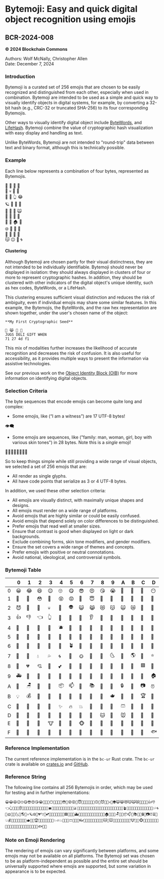 # Bytemoji: Easy and quick digital object recognition using emojis

## BCR-2024-008

**© 2024 Blockchain Commons**

Authors: Wolf McNally, Christopher Allen<br/>
Date: December 7, 2024

### Introduction

Bytemoji is a curated set of 256 emojis that are chosen to be easily recognized and distinguished from each other, especially when used in combination. Bytemoji are intended to be used as a simple and quick way to visually identify objects in digital systems, for example, by converting a 32-bit hash (e.g., CRC-32 or truncated SHA-256) to its four corresponding Bytemojis.

Other ways to visually identify digital object include [ByteWords](bcr-2020-012-Bytewords.md), and [LifeHash](http://lifehash.info). Bytemoji combine the value of cryptographic hash visualization with easy display and handling as text.

Unlike ByteWords, Bytemoji are not intended to "round-trip" data between text and binary format, although this is technically possible.

### Example

Each line below represents a combination of four bytes, represented as Bytemojis.

💛 🚩 🐥 🫠<br/>
🧵 💀 🎂 🛟<br/>
💫 🤠 👆 😂<br/>
🪐 👔 👚 👻<br/>
🧸 🥚 🧀 🙀<br/>
👃 👄 🐬 🧄<br/>
🧦 🌽 🏠 🦆<br/>
🌐 🌭 🥺 🛑<br/>
🥁 🦞 🌹 🐢<br/>
😽 😐 🐺 🌀<br/>

#### Clustering

Although Bytemoji are chosen partly for their visual distinctness, they are not intended to be individually identifiable. Bytemoji should never be displayed in isolation: they should always displayed in clusters of four or more to represent cryptographic hashes. In addition, they should be clustered with other indicators of the digital object's unique identity, such as hex codes, ByteWords, or a LifeHash.

This clustering ensures sufficient visual distinction and reduces the risk of ambiguity, even if individual emojis may share some similar features. In this example, the Bytemojis, the ByteWords, and the raw hex representation are shown together, under the user's chosen name of the object:

```
**My First Cryptographic Seed**

🌊 😹 🌽 🐞
JUGS DELI GIFT WHEN
71 27 4d f1
```

This mix of modalities further increases the likelihood of accurate recognition and decreases the risk of confusion. It is also useful for accessibility, as it provides multiple ways to present the information via assistive technologies.

See our previous work on the [Object Identity Block (OIB)](bcr-2021-002-digest.md#object-identity-block) for more information on identifying digital objects.

### Selection Criteria

The byte sequences that encode emojis can become quite long and complex:

- Some emojis, like (“I am a witness”) are 17 UTF-8 bytes!

👁️‍🗨️

- Some emojis are sequences, like ("family: man, woman, girl, boy with various skin tones") in 28 bytes. Note this is a *single* emoji!

👨🏿‍👩🏾‍👧🏽‍👦🏼

So to keep things simple while still providing a wide range of visual objects, we selected a set of 256 emojis that are:

- All render as single glyphs.
- All have code points that serialize as 3 or 4 UTF-8 bytes.

In addition, we used these other selection criteria:

- All emojis are visually distinct, with maximally unique shapes and designs.
- All emojis must render on a wide range of platforms.
- Avoid emojis that are highly similar or could be easily confused.
- Avoid emojis that depend solely on color differences to be distinguished.
- Prefer emojis that read well at smaller sizes.
- Ensure that contrast is good when displayed on light or dark backgrounds.
- Exclude combining forms, skin tone modifiers, and gender modifiers.
- Ensure the set covers a wide range of themes and concepts.
- Prefer emojis with positive or neutral connotations.
- Avoid national, ideological, and controversial symbols.

### Bytemoji Table

|   | 0 | 1 | 2 | 3 | 4 | 5 | 6 | 7 | 8 | 9 | A | B | C | D | E | F |
|---|---|---|---|---|---|---|---|---|---|---|---|---|---|---|---|---|
| 0 | 😀 | 😂 | 😆 | 😉 | 🙄 | 😋 | 😎 | 😍 | 😘 | 😭 | 🫠 | 🥱 | 🤩 | 😶 | 🤨 | 🫥 |
| 1 | 🥵 | 🥶 | 😳 | 🤪 | 😵 | 😡 | 🤢 | 😇 | 🤠 | 🤡 | 🥳 | 🥺 | 😬 | 🤑 | 🙃 | 🤯 |
| 2 | 😈 | 👹 | 👺 | 💀 | 👻 | 👽 | 😺 | 😹 | 😻 | 😽 | 🙀 | 😿 | 🫶 | 🤲 | 🙌 | 🤝 |
| 3 | 👍 | 👎 | 👈 | 👆 | 💪 | 👄 | 🦷 | 👂 | 👃 | 🧠 | 👀 | 🤚 | 🦶 | 🍎 | 🍊 | 🍋 |
| 4 | 🍌 | 🍉 | 🍇 | 🍓 | 🫐 | 🍒 | 🍑 | 🍍 | 🥝 | 🍆 | 🥑 | 🥦 | 🍅 | 🌽 | 🥕 | 🫒 |
| 5 | 🧄 | 🥐 | 🥯 | 🍞 | 🧀 | 🥚 | 🍗 | 🌭 | 🍔 | 🍟 | 🍕 | 🌮 | 🥙 | 🍱 | 🍜 | 🍤 |
| 6 | 🍚 | 🥠 | 🍨 | 🍦 | 🎂 | 🪴 | 🌵 | 🌱 | 💐 | 🍁 | 🍄 | 🌹 | 🌺 | 🌼 | 🌻 | 🌸 |
| 7 | 💨 | 🌊 | 💧 | 💦 | 🌀 | 🌈 | 🌞 | 🌝 | 🌛 | 🌜 | 🌙 | 🌎 | 💫 | ⭐ | 🪐 | 🌐 |
| 8 | 💛 | 💔 | 💘 | 💖 | 💕 | 🏁 | 🚩 | 💬 | 💯 | 🚫 | 🔴 | 🔷 | 🟩 | 🛑 | 🔺 | 🚗 |
| 9 | 🚑 | 🚒 | 🚜 | 🛵 | 🚨 | 🚀 | 🚁 | 🛟 | 🚦 | 🏰 | 🎡 | 🎢 | 🎠 | 🏠 | 🔔 | 🔑 |
| A | 🚪 | 🪑 | 🎈 | 💌 | 📦 | 📫 | 📖 | 📚 | 📌 | 🧮 | 🔒 | 💎 | 📷 | ⏰ | ⏳ | 📡 |
| B | 💡 | 💰 | 🧲 | 🧸 | 🎁 | 🎀 | 🎉 | 🪭 | 👑 | 🫖 | 🔭 | 🛁 | 🏆 | 🥁 | 🎷 | 🎺 |
| C | 🏀 | 🏈 | 🎾 | 🏓 | ✨ | 🔥 | 💥 | 👕 | 👚 | 👖 | 🩳 | 👗 | 👔 | 🧢 | 👓 | 🧶 |
| D | 🧵 | 💍 | 👠 | 👟 | 🧦 | 🧤 | 👒 | 👜 | 🐱 | 🐶 | 🐭 | 🐹 | 🐰 | 🦊 | 🐻 | 🐼 |
| E | 🐨 | 🐯 | 🦁 | 🐮 | 🐷 | 🐸 | 🐵 | 🐔 | 🐥 | 🦆 | 🦉 | 🐴 | 🦄 | 🐝 | 🐛 | 🦋 |
| F | 🐌 | 🐞 | 🐢 | 🐺 | 🐍 | 🪽 | 🐙 | 🦑 | 🪼 | 🦞 | 🦀 | 🐚 | 🦭 | 🐟 | 🐬 | 🐳 |

### Reference Implementation

The current reference implementation is in the `bc-ur` Rust crate. The `bc-ur` crate is available on [crates.io](https://crates.io/crates/bc-ur) and [GitHub](https://github.com/blockchaincommons/bc-ur-rust/).

### Reference String

The following line contains all 256 Bytemojis in order, which may be used for testing and in further implementations:

```
😀😂😆😉🙄😋😎😍😘😭🫠🥱🤩😶🤨🫥🥵🥶😳🤪😵😡🤢😇🤠🤡🥳🥺😬🤑🙃🤯😈👹👺💀👻👽😺😹😻😽🙀😿🫶🤲🙌🤝👍👎👈👆💪👄🦷👂👃🧠👀🤚🦶🍎🍊🍋🍌🍉🍇🍓🫐🍒🍑🍍🥝🍆🥑🥦🍅🌽🥕🫒🧄🥐🥯🍞🧀🥚🍗🌭🍔🍟🍕🌮🥙🍱🍜🍤🍚🥠🍨🍦🎂🪴🌵🌱💐🍁🍄🌹🌺🌼🌻🌸💨🌊💧💦🌀🌈🌞🌝🌛🌜🌙🌎💫⭐🪐🌐💛💔💘💖💕🏁🚩💬💯🚫🔴🔷🟩🛑🔺🚗🚑🚒🚜🛵🚨🚀🚁🛟🚦🏰🎡🎢🎠🏠🔔🔑🚪🪑🎈💌📦📫📖📚📌🧮🔒💎📷⏰⏳📡💡💰🧲🧸🎁🎀🎉🪭👑🫖🔭🛁🏆🥁🎷🎺🏀🏈🎾🏓✨🔥💥👕👚👖🩳👗👔🧢👓🧶🧵💍👠👟🧦🧤👒👜🐱🐶🐭🐹🐰🦊🐻🐼🐨🐯🦁🐮🐷🐸🐵🐔🐥🦆🦉🐴🦄🐝🐛🦋🐌🐞🐢🐺🐍🪽🐙🦑🪼🦞🦀🐚🦭🐟🐬🐳
```

### Note on Emoji Rendering

The rendering of emojis can vary significantly between platforms, and some emojis may not be available on all platforms. The Bytemoji set was chosen to be as platform-independent as possible and the entire set should be universally supported where emojis are supported, but some variation in appearance is to be expected.
